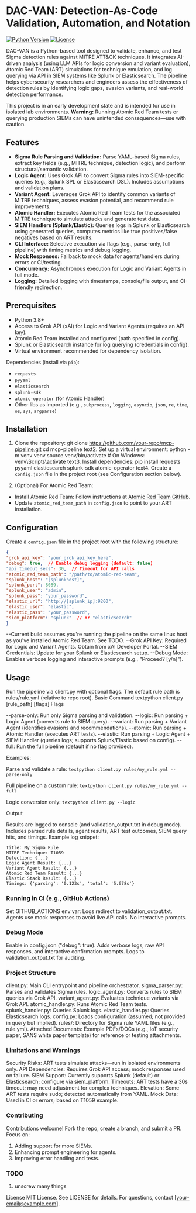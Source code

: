 # DAC-VAN: Detection-As-Code Validation, Automation, and Notation

[![Python Version](https://img.shields.io/badge/python-3.8%2B-blue)](https://www.python.org/)
[![License](https://img.shields.io/badge/license-MIT-green)](LICENSE)

DAC-VAN is a Python-based tool designed to validate, enhance, and test Sigma detection rules against MITRE ATT&CK techniques. It integrates AI-driven analysis (using LLM APIs for logic conversion and variant evaluation), Atomic Red Team (ART) simulations for technique emulation, and log querying via API in SIEM systems like Splunk or Elasticsearch. The pipeline helps cybersecurity researchers and engineers assess the effectiveness of detection rules by identifying logic gaps, evasion variants, and real-world detection performance.

This project is in an early development state and is intended for use in isolated lab environments. **Warning:** Running Atomic Red Team tests or querying production SIEMs can have unintended consequences—use with caution.

## Features

- **Sigma Rule Parsing and Validation:** Parse YAML-based Sigma rules, extract key fields (e.g., MITRE technique, detection logic), and perform structural/semantic validation.
- **Logic Agent:** Uses Grok API to convert Sigma rules into SIEM-specific queries (e.g., Splunk SPL or Elasticsearch DSL). Includes assumptions and validation plans.
- **Variant Agent:** Leverages Grok API to identify common variants of MITRE techniques, assess evasion potential, and recommend rule improvements.
- **Atomic Handler:** Executes Atomic Red Team tests for the associated MITRE technique to simulate attacks and generate test data.
- **SIEM Handlers (Splunk/Elastic):** Queries logs in Splunk or Elasticsearch using generated queries, computes metrics like true positives/false negatives based on ART results.
- **CLI Interface:** Selective execution via flags (e.g., parse-only, full pipeline) with timing metrics and debug logging.
- **Mock Responses:** Fallback to mock data for agents/handlers during errors or CI/testing.
- **Concurrency:** Asynchronous execution for Logic and Variant Agents in full mode.
- **Logging:** Detailed logging with timestamps, console/file output, and CI-friendly redirection.

## Prerequisites

- Python 3.8+
- Access to Grok API (xAI) for Logic and Variant Agents (requires an API key).
- Atomic Red Team installed and configured (path specified in config).
- Splunk or Elasticsearch instance for log querying (credentials in config).
- Virtual environment recommended for dependency isolation.

Dependencies (install via `pip`):
- `requests`
- `pyyaml`
- `elasticsearch`
- `splunk-sdk`
- `atomic-operator` (for Atomic Handler)
- Other libs as imported (e.g., `subprocess`, `logging`, `asyncio`, `json`, `re`, `time`, `os`, `sys`, `argparse`)

## Installation

1. Clone the repository:
git clone https://github.com/your-repo/mcp-pipeline.git
cd mcp-pipeline
text2. Set up a virtual environment:
python -m venv venv
source venv/bin/activate  # On Windows: venv\Scripts\activate
text3. Install dependencies:
pip install requests pyyaml elasticsearch splunk-sdk atomic-operator
text4. Create a `config.json` file in the project root (see Configuration section below).

2. (Optional) For Atomic Red Team:
- Install Atomic Red Team: Follow instructions at [Atomic Red Team GitHub](https://github.com/redcanaryco/atomic-red-team).
- Update `atomic_red_team_path` in `config.json` to point to your ART installation.

## Configuration

Create a `config.json` file in the project root with the following structure:

```json
{
"grok_api_key": "your_grok_api_key_here",
"debug": true,  // Enable debug logging (default: false)
"api_timeout_secs": 30,  // Timeout for API calls
"atomic_red_team_path": "/path/to/atomic-red-team",
"splunk_host": "[splunkhost]",
"splunk_port": 8089,
"splunk_user": "admin",
"splunk_pass": "your_password",
"elastic_url": "http://[splunk_ip]:9200",
"elastic_user": "elastic",
"elastic_pass": "your_password",
"siem_platform": "splunk"  // or "elasticsearch"
}
```

--Current build assumes you're running the pipeline on the same linux host as you've installed Atomic Red Team.  See TODO.
--Grok API Key: Required for Logic and Variant Agents. Obtain from xAI Developer Portal.
--SIEM Credentials: Update for your Splunk or Elasticsearch setup.
--Debug Mode: Enables verbose logging and interactive prompts (e.g., "Proceed? [y/n]").

## Usage
Run the pipeline via client.py with optional flags. The default rule path is rules/rule.yml (relative to repo root).
Basic Command
textpython client.py [rule_path] [flags]
Flags

--parse-only: Run only Sigma parsing and validation.
--logic: Run parsing + Logic Agent (converts rule to SIEM query).
--variant: Run parsing + Variant Agent (identifies evasions and recommendations).
--atomic: Run parsing + Atomic Handler (executes ART tests).
--elastic: Run parsing + Logic Agent + SIEM Handler (queries logs; supports Splunk/Elastic based on config).
--full: Run the full pipeline (default if no flag provided).

Examples:

Parse and validate a rule:
```textpython client.py rules/my_rule.yml --parse-only```

Full pipeline on a custom rule:
```textpython client.py rules/my_rule.yml --full```

Logic conversion only:
```textpython client.py --logic```


Output

Results are logged to console (and validation_output.txt in debug mode).
Includes parsed rule details, agent results, ART test outcomes, SIEM query hits, and timings.
Example log snippet:
```textMCP Pipeline Results:
Title: My Sigma Rule
MITRE Technique: T1059
Detection: {...}
Logic Agent Result: {...}
Variant Agent Result: {...}
Atomic Red Team Result: {...}
Elastic Stack Result: {...}
Timings: {'parsing': '0.123s', 'total': '5.678s'}
```

### Running in CI (e.g., GitHub Actions)

Set GITHUB_ACTIONS env var: Logs redirect to validation_output.txt.
Agents use mock responses to avoid live API calls.
No interactive prompts.

### Debug Mode

Enable in config.json ("debug": true).
Adds verbose logs, raw API responses, and interactive confirmation prompts.
Logs to validation_output.txt for auditing.

### Project Structure

client.py: Main CLI entrypoint and pipeline orchestrator.
sigma_parser.py: Parses and validates Sigma rules.
logic_agent.py: Converts rules to SIEM queries via Grok API.
variant_agent.py: Evaluates technique variants via Grok API.
atomic_handler.py: Runs Atomic Red Team tests.
splunk_handler.py: Queries Splunk logs.
elastic_handler.py: Queries Elasticsearch logs.
config.py: Loads configuration (assumed; not provided in query but implied).
rules/: Directory for Sigma rule YAML files (e.g., rule.yml).
Attached Documents: Example PDFs/DOCs (e.g., IoT security paper, SANS white paper template) for reference or testing attachments.

### Limitations and Warnings

Security Risks: ART tests simulate attacks—run in isolated environments only.
API Dependencies: Requires Grok API access; mock responses used on failure.
SIEM Support: Currently supports Splunk (default) or Elasticsearch; configure via siem_platform.
Timeouts: ART tests have a 30s timeout; may need adjustment for complex techniques.
Elevation: Some ART tests require sudo; detected automatically from YAML.
Mock Data: Used in CI or errors; based on T1059 example.

### Contributing
Contributions welcome! Fork the repo, create a branch, and submit a PR. Focus on:

1) Adding support for more SIEMs.
2) Enhancing prompt engineering for agents.
3) Improving error handling and tests.

### TODO
1) unscrew many things

License
MIT License. See LICENSE for details.
For questions, contact [your-email@example.com].